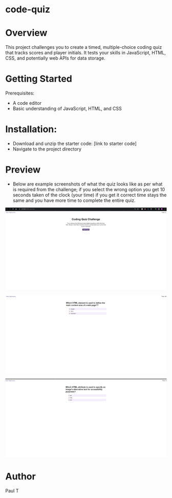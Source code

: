 # code-quiz

# Overview
This project challenges you to create a timed, multiple-choice coding quiz that tracks scores and player initials. It tests your skills in JavaScript, HTML, CSS, and potentially web APIs for data storage.

# Getting Started
Prerequisites:
- A code editor 
- Basic understanding of JavaScript, HTML, and CSS

# Installation:
- Download and unzip the starter code: [link to starter code]
- Navigate to the project directory

# Preview 
- Below are example screenshots of what the quiz looks like as per what is required from the challenge; if you select the wrong option you get 10 seconds taken of the clock (your time) if you get it correct time stays the same and you have more time to complete the entire quiz.  

![Quiz screenshots](./assets/codequiz1.png)

![Quiz screenshots](./assets/codequiz2.png)

![Quiz screenshots](./assets/codequiz3.png)

# Author
Paul T